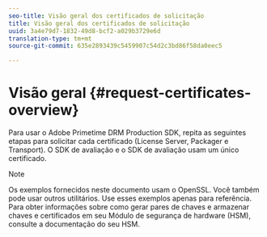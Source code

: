 ```yaml
---
seo-title: Visão geral dos certificados de solicitação
title: Visão geral dos certificados de solicitação
uuid: 3a4e79d7-1832-49d8-bcf2-a029b3729e6d
translation-type: tm+mt
source-git-commit: 635e2893439c5459907c54d2c3bd86f58da0eec5

---
```



# Visão geral {#request-certificates-overview}

Para usar o Adobe Primetime DRM Production SDK, repita as seguintes etapas para solicitar cada certificado (License Server, Packager e Transport). O SDK de avaliação e o SDK de avaliação usam um único certificado.

>[!NOTE]
>
>Os exemplos fornecidos neste documento usam o OpenSSL. Você também pode usar outros utilitários. Use esses exemplos apenas para referência. Para obter informações sobre como gerar pares de chaves e armazenar chaves e certificados em seu Módulo de segurança de hardware (HSM), consulte a documentação do seu HSM.